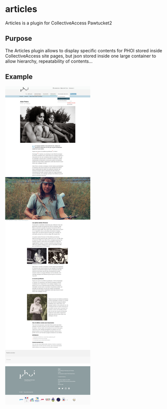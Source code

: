 # articles
Articles is a plugin for CollectiveAccess Pawtucket2

## Purpose
The Articles plugin allows to display specific contents for PHOI stored inside CollectiveAccess site pages, but json stored inside one large container to allow hierarchy, repeatability of contents...

## Example

![Article page example](./documentation/article_phoi.png?raw=true)
